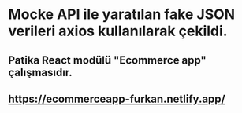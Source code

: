 # Mocke API ile yaratılan fake JSON verileri axios kullanılarak çekildi.

## Patika React modülü "Ecommerce app" çalışmasıdır.

## https://ecommerceapp-furkan.netlify.app/
